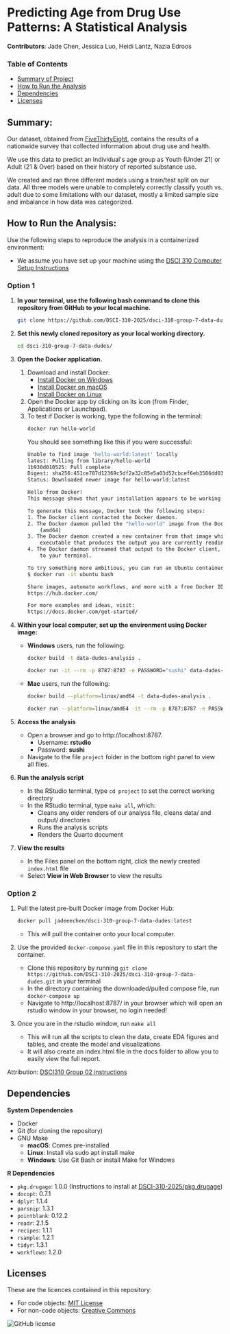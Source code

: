 # Predicting Age from Drug Use Patterns: A Statistical Analysis

**Contributors**: Jade Chen, Jessica Luo, Heidi Lantz, Nazia Edroos

### Table of Contents
- [Summary of Project](#summary)
- [How to Run the Analysis](#how-to-run)
- [Dependencies](#dependencies)
- [Licenses](#licenses)

## Summary:

Our dataset, obtained from [FiveThirtyEight](https://fivethirtyeight.com/features/college-students-arent-the-only-ones-abusing-adderall/), 
contains the results of a nationwide survey that collected information about drug use and health.

We use this data to predict an individual's age group as Youth (Under 21) or Adult (21 & Over) based on their history of reported substance use.

We created and ran three different models using a train/test split on our data. All three models were unable to completely correctly classify youth vs. adult due to some limitations with our dataset, mostly a limited sample size and imbalance in how data was categorized.

## How to Run the Analysis:

Use the following steps to reproduce the analysis in a containerized environment:

- We assume you have set up your machine
using the [DSCI 310 Computer Setup Instructions](https://ubc-dsci.github.io/dsci-310-student/computer-setup.html)

### Option 1

1. **In your terminal, use the following bash command to clone this repository from GitHub to your local machine.**

    ```bash
    git clone https://github.com/DSCI-310-2025/dsci-310-group-7-data-dudes.git
    ```
2. **Set this newly cloned repository as your local working directory.**

    ```bash
    cd dsci-310-group-7-data-dudes/
    ```

3. **Open the Docker application.**
    
    1. Download and install Docker:
        - [Install Docker on Windows](https://docs.docker.com/docker-for-windows/install/)
        - [Install Docker on macOS](https://docs.docker.com/docker-for-mac/install/)
        - [Install Docker on Linux](https://docs.docker.com/engine/install/)
    2. Open the Docker app by clicking on its icon (from Finder, Applications or Launchpad).
    3. To test if Docker is working, type the following in the terminal:
        ```bash
       docker run hello-world
        ```
        You should see something like this if you were successful:
        ```bash
        Unable to find image 'hello-world:latest' locally
        latest: Pulling from library/hello-world
        1b930d010525: Pull complete
        Digest: sha256:451ce787d12369c5df2a32c85e5a03d52cbcef6eb3586dd03075f3034f10adcd
        Status: Downloaded newer image for hello-world:latest

        Hello from Docker!
        This message shows that your installation appears to be working correctly.

        To generate this message, Docker took the following steps:
        1. The Docker client contacted the Docker daemon.
        2. The Docker daemon pulled the "hello-world" image from the Docker Hub.
            (amd64)
        3. The Docker daemon created a new container from that image which runs the
            executable that produces the output you are currently reading.
        4. The Docker daemon streamed that output to the Docker client, which sent it
            to your terminal.

        To try something more ambitious, you can run an Ubuntu container with:
        $ docker run -it ubuntu bash

        Share images, automate workflows, and more with a free Docker ID:
        https://hub.docker.com/

        For more examples and ideas, visit:
        https://docs.docker.com/get-started/
        ```

4. **Within your local computer, set up the environment using Docker image:**

    - **Windows** users, run the following:

        ```bash
        docker build -t data-dudes-analysis .
        ```

        ```bash
        docker run -it --rm -p 8787:8787 -e PASSWORD="sushi" data-dudes-analysis
        ```

    - **Mac** users, run the following:

        ```bash
        docker build --platform=linux/amd64 -t data-dudes-analysis .
        ```

        ```bash
        docker run --platform=linux/amd64 -it --rm -p 8787:8787 -e PASSWORD="sushi" data-dudes-analysis
        ```

5. **Access the analysis**

    - Open a browser and go to http://localhost:8787.
        - Username: **rstudio**
        - Password: **sushi**
    - Navigate to the file `project` folder in the bottom right panel to view all files.

6. **Run the analysis script**
    
    - In the RStudio terminal, type `cd project` to set the correct working directory
    - In the RStudio terminal, type `make all`, which:
        - Cleans any older renders of our analyss file, cleans data/ and output/ directories
        - Runs the analysis scripts
        - Renders the Quarto document

7. **View the results**
    
    - In the Files panel on the bottom right, click the newly created `index.html` file
    - Select **View in Web Browser** to view the results

### Option 2
1. Pull the latest pre-built Docker image from Docker Hub:
    ```bash
    docker pull jadeeechen/dsci-310-group-7-data-dudes:latest
    ```
    - This will pull the container onto your local computer.

2. Use the provided `docker-compose.yaml` file in this repository to start the container.
    - Clone this repository by running `git clone https://github.com/DSCI-310-2025/dsci-310-group-7-data-dudes.git` in your terminal
    - In the directory containing the downloaded/pulled compose file, run `docker-compose up`
    - Navigate to http://localhost:8787/ in your browser which will open an rstudio window in your browser, no login needed!

3. Once you are in the rstudio window, run `make all`
    - This will run all the scripts to clean the data, create EDA figures and tables, and create the model and visualizations
    - It will also create an index.html file in the docs folder to allow you to easily view the full report.

Attribution: [DSCI310 Group 02 instructions](https://github.com/DSCI-310-2025/dsci-310-group-02/blob/main/README.md)


## Dependencies

**System Dependencies**

- Docker
- Git (for cloning the repository)
- GNU Make
  - **macOS**: Comes pre-installed
  - **Linux**: Install via sudo apt install make
  - **Windows**: Use Git Bash or install Make for Windows

**R Dependencies**

- `pkg.drugage`: 1.0.0 (Instructions to install at [DSCI-310-2025/pkg.drugage](https://github.com/DSCI-310-2025/pkg.drugage))
- `docopt`: 0.7.1
- `dplyr`: 1.1.4
- `parsnip`: 1.3.1
- `pointblank`: 0.12.2
- `readr`: 2.1.5
- `recipes`: 1.1.1
- `rsample`: 1.2.1
- `tidyr`: 1.3.1
- `workflows`: 1.2.0

## Licenses

These are the licences contained in this repository:

- For code objects: [MIT License](LICENSE-MIT)
- For non-code objects: [Creative Commons](LICENSE-CC)

![GitHub license](https://img.shields.io/github/license/DSCI-310-2025/dsci-310-group-7-data-dudes) 

